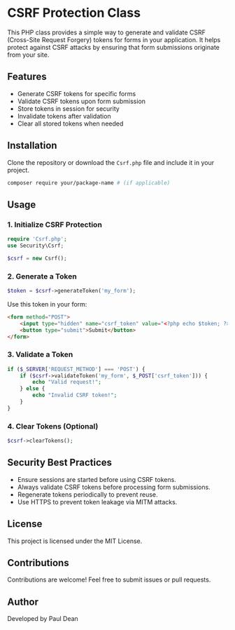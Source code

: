 # CSRF Protection Class

This PHP class provides a simple way to generate and validate CSRF (Cross-Site Request Forgery) tokens for forms in your application. It helps protect against CSRF attacks by ensuring that form submissions originate from your site.

## Features
- Generate CSRF tokens for specific forms
- Validate CSRF tokens upon form submission
- Store tokens in session for security
- Invalidate tokens after validation
- Clear all stored tokens when needed

## Installation
Clone the repository or download the `Csrf.php` file and include it in your project.

```bash
composer require your/package-name # (if applicable)
```

## Usage
### 1. Initialize CSRF Protection
```php
require 'Csrf.php';
use Security\Csrf;

$csrf = new Csrf();
```

### 2. Generate a Token
```php
$token = $csrf->generateToken('my_form');
```
Use this token in your form:
```html
<form method="POST">
    <input type="hidden" name="csrf_token" value="<?php echo $token; ?>">
    <button type="submit">Submit</button>
</form>
```

### 3. Validate a Token
```php
if ($_SERVER['REQUEST_METHOD'] === 'POST') {
    if ($csrf->validateToken('my_form', $_POST['csrf_token'])) {
        echo "Valid request!";
    } else {
        echo "Invalid CSRF token!";
    }
}
```

### 4. Clear Tokens (Optional)
```php
$csrf->clearTokens();
```

## Security Best Practices
- Ensure sessions are started before using CSRF tokens.
- Always validate CSRF tokens before processing form submissions.
- Regenerate tokens periodically to prevent reuse.
- Use HTTPS to prevent token leakage via MITM attacks.

## License
This project is licensed under the MIT License.

## Contributions
Contributions are welcome! Feel free to submit issues or pull requests.

## Author
Developed by Paul Dean
